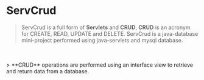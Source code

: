 # ServCrud
> ServCrud is a full form of **Servlets** and **CRUD**, **CRUD** is an acronym for CREATE, READ, UPDATE and DELETE. ServCrud is a java-database mini-project performed using java-servlets and mysql database.
<br>
<br>
> **CRUD** operations are performed using an interface view to retrieve and return data from a database.
